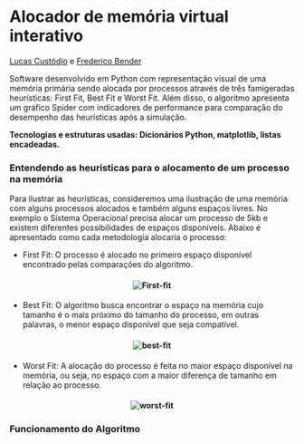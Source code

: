 # Alocador de memória virtual interativo
[Lucas Custódio](https://github.com/lucascust) e [Frederico Bender](https://github.com/FredericoBender)

Software desenvolvido em Python com representação visual de uma memória primária sendo alocada por processos através de três famigeradas heurísticas: First Fit, Best Fit e Worst Fit. Além disso, o algoritmo apresenta um gráfico Spider com indicadores de performance para comparação do desempenho das heurísticas após a simulação.

**Tecnologias e estruturas usadas: Dicionários Python, matplotlib, listas encadeadas.**

### Entendendo as heuristicas para o alocamento de um processo na memória
Para ilustrar as heurísticas, consideremos uma ilustração de uma memória com alguns processos alocados e também alguns espaços livres. No exemplo o Sistema Operacional precisa alocar um processo de 5kb e existem diferentes possibilidades de espaços disponíveis. Abaixo é apresentado como cada metodologia alocaria o processo:

- First Fit: O processo é alocado no primeiro espaço disponível encontrado pelas comparações do algoritmo.
<h4 align="center">
    <img alt="First-fit" src="https://res.cloudinary.com/df8snvgem/image/upload/c_scale,h_300/v1579971567/alocador-de-memoria/first-fit_rvhcgv.png" />
</h4>


- Best Fit: O algoritmo busca encontrar o espaço na memória cujo tamanho é o mais próximo do tamanho do processo, em outras palavras, o menor espaço disponível que seja compatível.
<h4 align="center">
    <img alt="best-fit" src="https://res.cloudinary.com/df8snvgem/image/upload/c_scale,h_300/v1579971567/alocador-de-memoria/best-fit_vjusqk.png" />
</h4>

- Worst Fit: A alocação do processo é feita no maior espaço disponível na memória, ou seja, no espaço com a maior diferença de tamanho em relação ao 
processo.
<h4 align="center">
    <img alt="worst-fit" src="https://res.cloudinary.com/df8snvgem/image/upload/c_scale,h_300/v1579971567/alocador-de-memoria/worst-fit_cwoj7r.png" />
</h4>

### Funcionamento do Algoritmo



